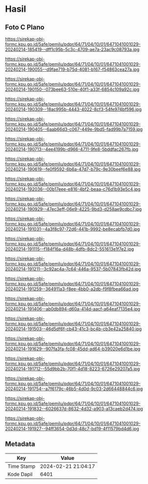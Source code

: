 # Hasil

## Foto C Plano

https://sirekap-obj-formc.kpu.go.id/5afe/pemilu/pdpr/64/71/04/10/01/6471041001029-20240214-185419--dff1c95b-5c3c-4709-ae7a-23ac9c08793a.jpg

https://sirekap-obj-formc.kpu.go.id/5afe/pemilu/pdpr/64/71/04/10/01/6471041001029-20240214-190055--d9fae719-b75d-4081-b167-f54863cea27a.jpg

https://sirekap-obj-formc.kpu.go.id/5afe/pemilu/pdpr/64/71/04/10/01/6471041001029-20240214-190150--073bee63-510e-40f1-a33f-6854c109a92c.jpg

https://sirekap-obj-formc.kpu.go.id/5afe/pemilu/pdpr/64/71/04/10/01/6471041001029-20240214-190309--18ac995b-4443-4022-8cf3-54fe974bf596.jpg

https://sirekap-obj-formc.kpu.go.id/5afe/pemilu/pdpr/64/71/04/10/01/6471041001029-20240214-190405--6aab66d3-c067-449e-9bd5-fad99b7a7159.jpg

https://sirekap-obj-formc.kpu.go.id/5afe/pemilu/pdpr/64/71/04/10/01/6471041001029-20240214-190713--4ee4199b-d966-4711-9fe8-5bddfac267fb.jpg

https://sirekap-obj-formc.kpu.go.id/5afe/pemilu/pdpr/64/71/04/10/01/6471041001029-20240214-190619--fe0f9592-6b6a-47d7-b79c-9e30beef6e88.jpg

https://sirekap-obj-formc.kpu.go.id/5afe/pemilu/pdpr/64/71/04/10/01/6471041001029-20240214-192036--00b17eee-e816-4bf2-beaa-c76d1b93e5c4.jpg

https://sirekap-obj-formc.kpu.go.id/5afe/pemilu/pdpr/64/71/04/10/01/6471041001029-20240214-190929--47ec3eff-06e9-4225-9bd3-d258ae9cdbc7.jpg

https://sirekap-obj-formc.kpu.go.id/5afe/pemilu/pdpr/64/71/04/10/01/6471041001029-20240214-191031--4a3f8c97-72d6-441b-9992-be8ecabfb7d0.jpg

https://sirekap-obj-formc.kpu.go.id/5afe/pemilu/pdpr/64/71/04/10/01/6471041001029-20240214-191115--f184f16a-d48b-4dfb-8dc2-551613e1f7e2.jpg

https://sirekap-obj-formc.kpu.go.id/5afe/pemilu/pdpr/64/71/04/10/01/6471041001029-20240214-191211--3c92ac4a-7c64-446a-9537-5b07843fb42d.jpg

https://sirekap-obj-formc.kpu.go.id/5afe/pemilu/pdpr/64/71/04/10/01/6471041001029-20240214-191259--364911a3-f8ee-4bb0-a2db-f9f8fbea66ad.jpg

https://sirekap-obj-formc.kpu.go.id/5afe/pemilu/pdpr/64/71/04/10/01/6471041001029-20240214-191406--ab0db894-d60a-414d-aacf-a64eaf7135e4.jpg

https://sirekap-obj-formc.kpu.go.id/5afe/pemilu/pdpr/64/71/04/10/01/6471041001029-20240214-191503--46d5df6f-cb43-41c3-bc4b-cb3e42a25840.jpg

https://sirekap-obj-formc.kpu.go.id/5afe/pemilu/pdpr/64/71/04/10/01/6471041001029-20240214-191629--907fa3fa-fc08-45dd-ad64-b39020e6d1be.jpg

https://sirekap-obj-formc.kpu.go.id/5afe/pemilu/pdpr/64/71/04/10/01/6471041001029-20240214-191712--55d9bb2b-70f1-4d18-8223-6726e29207a5.jpg

https://sirekap-obj-formc.kpu.go.id/5afe/pemilu/pdpr/64/71/04/10/01/6471041001029-20240214-191754--a7f6179c-46b5-4d0d-9c03-2d66448844c6.jpg

https://sirekap-obj-formc.kpu.go.id/5afe/pemilu/pdpr/64/71/04/10/01/6471041001029-20240214-191832--6026637d-8632-4d32-a903-a13caeb2d474.jpg

https://sirekap-obj-formc.kpu.go.id/5afe/pemilu/pdpr/64/71/04/10/01/6471041001029-20240214-191927--94ff3654-0d3d-48c7-bd19-4f11579bd4d6.jpg


## Metadata

| Key        | Value               |
| ---------- | ------------------- |
| Time Stamp | 2024-02-21 21:04:17 |
| Kode Dapil | 6401                |



